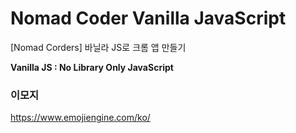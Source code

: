 # Nomad Coder Vanilla JavaScript
[Nomad Corders] 바닐라 JS로 크롬 앱 만들기

**Vanilla JS : No Library Only JavaScript**



### 이모지

https://www.emojiengine.com/ko/